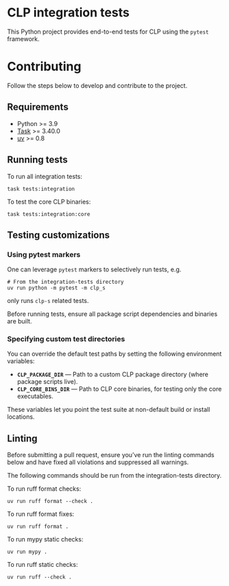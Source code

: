 # CLP integration tests

This Python project provides end-to-end tests for CLP using the `pytest` framework.

# Contributing
Follow the steps below to develop and contribute to the project.

## Requirements

* Python >= 3.9
* [Task] >= 3.40.0
* [uv] >= 0.8

## Running tests

To run all integration tests:

```shell
task tests:integration
```

To test the core CLP binaries:

```shell
task tests:integration:core
```

## Testing customizations

### Using pytest markers

One can leverage `pytest` markers to selectively run tests, e.g.

```shell
# From the integration-tests directory
uv run python -m pytest -m clp_s
```

only runs `clp-s` related tests.

Before running tests, ensure all package script dependencies and binaries are built.

### Specifying custom test directories

You can override the default test paths by setting the following environment variables:

- **`CLP_PACKAGE_DIR`** — Path to a custom CLP package directory (where package scripts live).
- **`CLP_CORE_BINS_DIR`** — Path to CLP core binaries, for testing only the core executables.

These variables let you point the test suite at non-default build or install locations.

## Linting

Before submitting a pull request, ensure you’ve run the linting commands below and have fixed all
violations and suppressed all warnings.

The following commands should be run from the integration-tests directory.

To run ruff format checks:
```shell
uv run ruff format --check .
```

To run ruff format fixes:
```shell
uv run ruff format .
```

To run mypy static checks:
```shell
uv run mypy .
```

To run ruff static checks:
```shell
uv run ruff --check .
```


[Task]: https://taskfile.dev
[uv]: https://docs.astral.sh/uv

